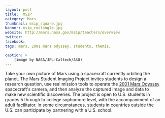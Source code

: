 ```yaml
---
layout: post
title:  MSIP
category: Mars
thumbnail: msip_square.jpg
banner: msip_rectangle.jpg
website: http://mars.nasa.gov/msip/teachers/overview
twitter:
facebook: 
tags: mars, 2001 mars odyssey, students, themis,

caption: >
    (image by NASA/JPL-Caltech/ASU)
---
```

Take your own picture of Mars using a spacecraft currently orbiting the planet. The Mars Student Imaging Project invites students to design a research question, use real mission tools to operate the <a href="http://spaceprob.es/2001marsodyssey/">2001 Mars Odyssey</a> spacecraft's camera, and then analyze the captured image and data to make new scientific discoveries. The project is open to U.S. students in grades 5 through to college sophomore level, with the accompaniment of an adult facilitator. In some circumstances, students in countries outside the U.S. can participate by partnering with a U.S. school.